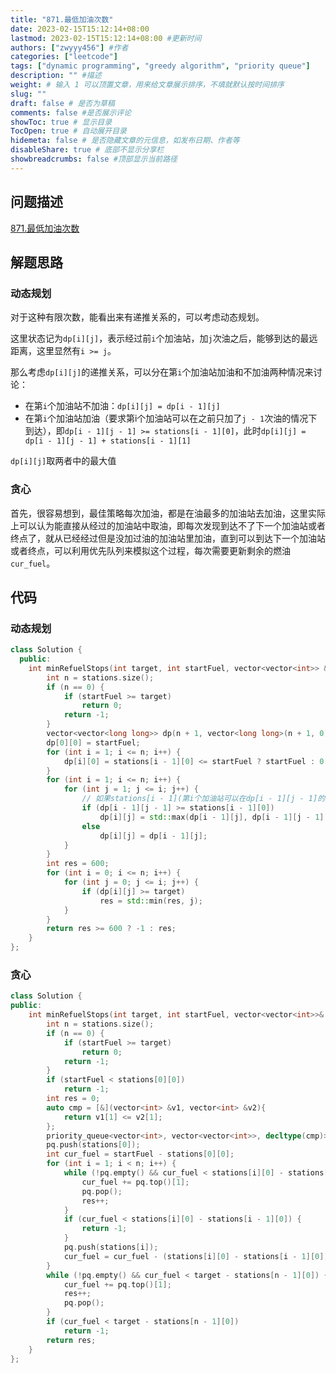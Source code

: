 ```yaml
---
title: "871.最低加油次数"
date: 2023-02-15T15:12:14+08:00
lastmod: 2023-02-15T15:12:14+08:00 #更新时间
authors: ["zwyyy456"] #作者
categories: ["leetcode"]
tags: ["dynamic programming", "greedy algorithm", "priority queue"]
description: "" #描述
weight: # 输入 1 可以顶置文章，用来给文章展示排序，不填就默认按时间排序
slug: ""
draft: false # 是否为草稿
comments: false #是否展示评论
showToc: true # 显示目录
TocOpen: true # 自动展开目录
hidemeta: false # 是否隐藏文章的元信息，如发布日期、作者等
disableShare: true # 底部不显示分享栏
showbreadcrumbs: false #顶部显示当前路径
---
```

## 问题描述
[871.最低加油次数](https://leetcode.cn/problems/minimum-number-of-refueling-stops/)

## 解题思路
### 动态规划
对于这种有限次数，能看出来有递推关系的，可以考虑动态规划。

这里状态记为`dp[i][j]`，表示经过前`i`个加油站，加`j`次油之后，能够到达的最远距离，这里显然有`i >= j`。

那么考虑`dp[i][j]`的递推关系，可以分在第`i`个加油站加油和不加油两种情况来讨论：
- 在第`i`个加油站不加油：`dp[i][j] = dp[i - 1][j]`
- 在第`i`个加油站加油（要求第i个加油站可以在之前只加了`j - 1`次油的情况下到达），即`dp[i - 1][j - 1] >= stations[i - 1][0]`，此时`dp[i][j] = dp[i - 1][j - 1] + stations[i - 1][1]`

`dp[i][j]`取两者中的最大值

### 贪心
首先，很容易想到，最佳策略每次加油，都是在油最多的加油站去加油，这里实际上可以认为能直接从经过的加油站中取油，即每次发现到达不了下一个加油站或者终点了，就从已经经过但是没加过油的加油站里加油，直到可以到达下一个加油站或者终点，可以利用优先队列来模拟这个过程，每次需要更新剩余的燃油`cur_fuel`。


## 代码
### 动态规划
```cpp
class Solution {
  public:
    int minRefuelStops(int target, int startFuel, vector<vector<int>> &stations) {
        int n = stations.size();
        if (n == 0) {
            if (startFuel >= target)
                return 0;
            return -1;
        }
        vector<vector<long long>> dp(n + 1, vector<long long>(n + 1, 0));
        dp[0][0] = startFuel;
        for (int i = 1; i <= n; i++) {
            dp[i][0] = stations[i - 1][0] <= startFuel ? startFuel : 0;
        }
        for (int i = 1; i <= n; i++) {
            for (int j = 1; j <= i; j++) {
                // 如果stations[i - 1](第i个加油站可以在dp[i - 1][j - 1]的情况下到达)
                if (dp[i - 1][j - 1] >= stations[i - 1][0])
                    dp[i][j] = std::max(dp[i - 1][j], dp[i - 1][j - 1] + stations[i - 1][1]);
                else
                    dp[i][j] = dp[i - 1][j];
            }
        }
        int res = 600;
        for (int i = 0; i <= n; i++) {
            for (int j = 0; j <= i; j++) {
                if (dp[i][j] >= target)
                    res = std::min(res, j);
            }
        }
        return res >= 600 ? -1 : res;
    }
};
```

### 贪心
```cpp
class Solution {
public:
    int minRefuelStops(int target, int startFuel, vector<vector<int>>& stations) {
        int n = stations.size();
        if (n == 0) {
            if (startFuel >= target)
                return 0;
            return -1;
        }
        if (startFuel < stations[0][0])
            return -1;
        int res = 0;
        auto cmp = [&](vector<int> &v1, vector<int> &v2){
            return v1[1] <= v2[1];
        };
        priority_queue<vector<int>, vector<vector<int>>, decltype(cmp)> pq(cmp); // 油最多的加油站在堆顶
        pq.push(stations[0]);
        int cur_fuel = startFuel - stations[0][0];
        for (int i = 1; i < n; i++) {
            while (!pq.empty() && cur_fuel < stations[i][0] - stations[i - 1][0]) {
                cur_fuel += pq.top()[1];
                pq.pop();
                res++;
            }
            if (cur_fuel < stations[i][0] - stations[i - 1][0]) {
                return -1;
            }
            pq.push(stations[i]);
            cur_fuel = cur_fuel - (stations[i][0] - stations[i - 1][0]);
        }
        while (!pq.empty() && cur_fuel < target - stations[n - 1][0]) {
            cur_fuel += pq.top()[1];
            res++;
            pq.pop();
        }
        if (cur_fuel < target - stations[n - 1][0])
            return -1;
        return res;
    }
};
```